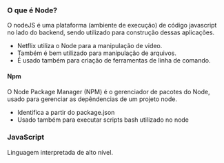 ### O que é Node?

O nodeJS é uma plataforma (ambiente de execução) de código javascript no lado do backend, sendo utilizado para construção dessas aplicações.

- Netflix utiliza o Node para a manipulação de video.
- Também é bem utilizado para manipulação de arquivos.
- É usado também para criação de ferramentas de linha de comando.

#### Npm

O Node Package Manager (NPM) é o gerenciador de pacotes do Node, usado para gerenciar as depêndencias de um projeto node.

- Identifica a partir do package.json
- Usado também para executar scripts bash utilizado no node


### JavaScript

Linguagem interpretada de alto nível.